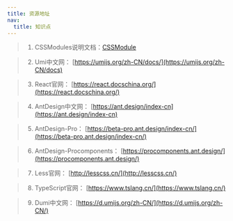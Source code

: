 ```yaml
---
title: 资源地址
nav:
  title: 知识点
---
```



> 1. CSSModules说明文档：[CSSModule](https://beta-pro.ant.design/docs/css-modules-cn)

> 2. Umi中文网： [https://umijs.org/zh-CN/docs/](https://umijs.org/zh-CN/docs)

> 3. React官网： [https://react.docschina.org/](https://react.docschina.org/)

> 4. AntDesign中文网： [https://ant.design/index-cn](https://ant.design/index-cn)

> 5. AntDesign-Pro： [https://beta-pro.ant.design/index-cn/](https://beta-pro.ant.design/index-cn/)

> 6. AntDesign-Procomponents： [https://procomponents.ant.design/](https://procomponents.ant.design/)

> 7. Less官网： [http://lesscss.cn/](http://lesscss.cn/)

> 8. TypeScript官网： [https://www.tslang.cn/](https://www.tslang.cn/)

> 9. Dumi中文网： [https://d.umijs.org/zh-CN/](https://d.umijs.org/zh-CN/)
